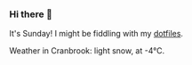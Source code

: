### Hi there :wave:

It's Sunday! I might be fiddling with my [dotfiles](https://github.com/bewuethr/dotfiles).

Weather in Cranbrook: light snow, at -4°C.
